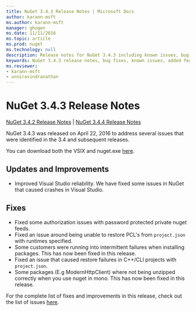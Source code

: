 ```yaml
---
title: NuGet 3.4.3 Release Notes | Microsoft Docs
author: karann-msft
ms.author: karann-msft
manager: ghogen
ms.date: 11/11/2016
ms.topic: article
ms.prod: nuget
ms.technology: null
description: Release notes for NuGet 3.4.3 including known issues, bug fixes, added features, and DCRs.
keywords: NuGet 3.4.3 release notes, bug fixes, known issues, added features, DCRs
ms.reviewer:
- karann-msft
- unniravindranathan
---
```


# NuGet 3.4.3 Release Notes

[NuGet 3.4.2 Release Notes](../release-notes/nuget-3.4.2.md) | [NuGet 3.4.4 Release Notes](../release-notes/nuget-3.4.4.md)

NuGet 3.4.3 was released on April 22, 2016 to address several issues that were identified in the 3.4 and subsequent releases.

You can download both the VSIX and nuget.exe [here](https://dist.nuget.org/index.html).

## Updates and Improvements

* Improved Visual Studio reliability. We have fixed some issues in NuGet that caused crashes in Visual Studio.

## Fixes

* Fixed some authorization issues with password protected private nuget feeds.
* Fixed an issue around being unable to restore PCL's from `project.json` with runtimes specified.
* Some customers were running into intermittent failures when installing packages. This has now been fixed in this release.
* Fixed an issue that caused restore failures in C++/CLI projects with `project.json`.
* Some packages (E.g ModernHttpClient) where not being unzipped correctly when you use nuget in mono. This has now been fixed in this release.

For the complete list of fixes and improvements in this release, check out the list of issues [here](https://github.com/NuGet/Home/issues?q=is%3Aissue+milestone%3A3.4.3+is%3Aclosed).